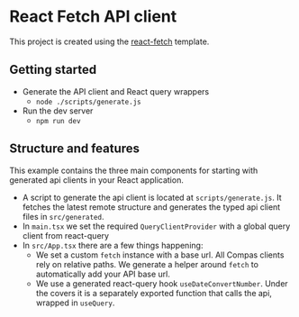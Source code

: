 # React Fetch API client

This project is created using the
[react-fetch](https://github.com/compasjs/compas/tree/main/examples/react-fetch) template.

## Getting started

- Generate the API client and React query wrappers
  - `node ./scripts/generate.js`
- Run the dev server
  - `npm run dev`

## Structure and features

This example contains the three main components for starting with generated api clients in
your React application.

- A script to generate the api client is located at `scripts/generate.js`. It fetches the
  latest remote structure and generates the typed api client files in `src/generated`.
- In `main.tsx` we set the required `QueryClientProvider` with a global query client from
  react-query
- In `src/App.tsx` there are a few things happening:
  - We set a custom `fetch` instance with a base url. All Compas clients rely on relative
    paths. We generate a helper around `fetch` to automatically add your API base url.
  - We use a generated react-query hook `useDateConvertNumber`. Under the covers it is a
    separately exported function that calls the api, wrapped in `useQuery`.
